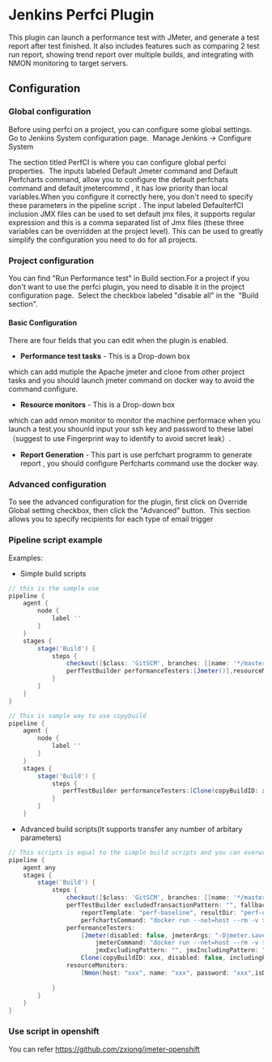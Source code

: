 # Jenkins Perfci Plugin

This plugin can launch a performance test with JMeter, and generate a test report after test finished. It also includes features such as comparing 2 test run report, showing trend report over multiple builds, and integrating with NMON monitoring to target servers.


## Configuration

### Global configuration

Before using perfci on a project, you can configure some global
settings.  Go to Jenkins System configuration page.  Manage Jenkins -\>
Configure System

The section titled PerfCI is where you can
configure global perfci properties.   The inputs labeled 	Default Jmeter command and  Default Perfcharts command, allow you to configure the default perfchats command and default jmetercommd , it has low priority than local variables.When you configure it correctly here, you don't need to specify these parameters in the pipeline script . The input labeled DefaulterfCI inclusion JMX files can be used to set default jmx files, it supports regular expression and this is a comma separated list of Jmx files (these three variables  can
be overridden at the project level). This can be used to greatly
simplify the configuration you need to do for all projects.

### Project configuration

You can find "Run Performance test" in Build section.For a project if you don't want to use the perfci plugin, you need to disable  it in the project configuration page.  Select the checkbox labeled "disable all" in the  "Build section".

#### Basic Configuration

There are four fields that you can edit when the plugin is enabled.

-   **Performance test tasks** -  This is a Drop-down box

which can add mutiple the Apache jmeter and clone from other project tasks and you should launch  jmeter command on docker way to avoid the command configure.
-   **Resource monitors**  -  This is a Drop-down box

which can add nmon monitor to monitor the machine performace  when you launch a test.you shounld input your ssh key and password to these label （suggest to use Fingerprint way to identify to avoid secret leak）.
-   **Report Generation** -  This part is use perfchart programm to generate report , you should configure Perfcharts command	use the docker way.
### Advanced configuration

To see the advanced configuration for the plugin, first click on
Override Global setting checkbox, then click the "Advanced" button. 
This section allows you to specify recipients for each type of email
trigger 

### Pipeline script example

Examples:

-   Simple build scripts

``` groovy
// this is the sample use 
pipeline {
    agent {
        node {
            label ''
        }
    }
    stages {
        stage('Build') {
            steps {         
                checkout([$class: 'GitSCM', branches: [[name: '*/master']], doGenerateSubmoduleConfigurations: false, extensions: [[$class: 'RelativeTargetDirectory', relativeTargetDir: '']], submoduleCfg: [], userRemoteConfigs: [[name: '', url: '']]])
                perfTestBuilder performanceTesters:[Jmeter()],resourceMonitors:[Nmon(host: "xxx", name: "xxx", password: "xxx")]
            }        
        }
    }
}
```
``` groovy
// This is sample way to use copybuild
pipeline {
    agent {
        node {
            label ''
        }
    }
    stages {
        stage('Build') {
            steps {                
               perfTestBuilder performanceTesters:[Clone(copyBuildID: xxx)]
            }        
        }
    }

```

-   Advanced build scripts(It supports transfer any number of arbitary parameters)

``` groovy
// This scripts is equal to the simple build scripts and you can overwrite any number of params,  all the params are default in programme if you don't overwrite them.
pipeline {
    agent any
    stages {
        stage('Build') {
            steps {                
                checkout([$class: 'GitSCM', branches: [[name: '*/master']], doGenerateSubmoduleConfigurations: false, extensions: [[$class: 'RelativeTargetDirectory', relativeTargetDir: '']], submoduleCfg: [], userRemoteConfigs: [[name: '', url: '']]])
                perfTestBuilder excludedTransactionPattern: "", fallbackTimezone: "UTC",keepBuilds: 5, 
                    reportTemplate: "perf-baseline", resultDir: "perf-output",
                    perfchartsCommand: "docker run --net=host --rm -v $WORKSPACE:/data:rw docker-registry.upshift.redhat.com/errata-qe-test/perfci-agent:3.2 perfcharts",
                performanceTesters: 
                    [Jmeter(disabled: false, jmeterArgs: "-Djmeter.save.saveservice.output_format=xml", 
                        jmeterCommand: "docker run --net=host --rm -v $WORKSPACE:/data:rw -w /data/$PERFCI_WORKING_DIR docker-registry.upshift.redhat.com/errata-qe-test/perfci-agent:3.2 jmeter", 
                        jmxExcludingPattern: "", jmxIncludingPattern: "*.jmx", noAutoJTL: false),
                    Clone(copyBuildID: xxx, disabled: false, includingPattern: "**/*")], 
                resourceMonitors:
                    [Nmon(host: "xxx", name: "xxx", password: "xxx",isDisabled: false, fingerprint: "")]
                
            }        
        }
    }
}
```

### Use script in openshift
   You can refer https://github.com/zxiong/jmeter-openshift 
